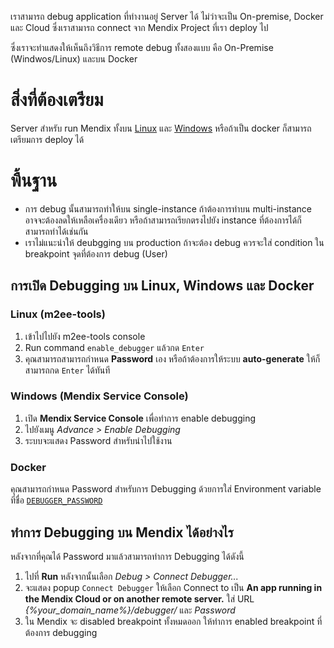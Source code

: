 เราสามารถ debug application ที่ทำงานอยู่ Server ได้ ไม่ว่าจะเป็น On-premise, Docker และ Cloud ซึ่งเราสามารถ connect จาก Mendix Project ที่เรา deploy ไป

ซึ่งเราจะทำแสดงให้เห็นถึงวิธีการ remote debug ทั้งสองแบบ คือ On-Premise (Windwos/Linux) และบน Docker

# สิ่งที่ต้องเตรียม
Server สำหรับ run Mendix ทั้งบน [Linux](https://github.com/mendix/m2ee-tools) และ [Windows](https://docs.mendix.com/developerportal/deploy/deploy-mendix-on-microsoft-windows) หรือถ้าเป็น docker ก็สามารถเตรียมการ deploy ได้

# พื้นฐาน

- การ debug นั้นสามารถทำให้บน single-instance ถ้าต้องการทำบน multi-instance อาจจะต้องลดให้เหลือเครื่องเดียว หรือถ้าสามารถเรียกตรงไปยัง instance ที่ต้องการได้ก็สามารถทำได้เช่นกัน
- เราไม่แนะนำให้ deubgging บน production ถ้าจะต้อง debug ควรจะใส่ condition ใน breakpoint จุดที่ต้องการ debug (User)

## การเปิด Debugging บน Linux, Windows และ Docker
### Linux (m2ee-tools)
1. เข้าไปไปยัง m2ee-tools console
2. Run command `enable_debugger` แล้วกด `Enter`
3. คุณสามารถสามารถกำหนด **Password** เอง หรือถ้าต้องการให้ระบบ **auto-generate** ให้ก็สามารถกด `Enter` ได้ทันที

### Windows (Mendix Service Console)
1. เปิด **Mendix Service Console** เพื่อทำการ enable debugging
2. ไปยังเมนู *Advance > Enable Debugging*
3. ระบบจะแสดง Password สำหรับนำไปใช้งาน

### Docker
คุณสามารถกำหนด Password สำหรับการ Debugging ด้วยการใส่ Environment variable ที่ชื่อ [`DEBUGGER_PASSWORD`](https://github.com/mendix/cf-mendix-buildpack#enabling-the-mendix-debugger)

## ทำการ Debugging บน Mendix ได้อย่างไร
หลังจากที่คุณได้ Password มาแล้วสามารถทำการ Debugging ได้ดังนี้
1. ไปที่ **Run** หลังจากนั้นเลือก *Debug > Connect Debugger...*
2. จะแสดง popup `Connect Debugger` ให้เลือก Connect to เป็น **An app running in the Mendix Cloud or on another remote server.** ใส่ URL *{%your_domain_name%}/debugger/* และ *Password*
3. ใน Mendix จะ disabled breakpoint ทั้งหมดออก ให้ทำการ enabled breakpoint ที่ต้องการ debugging
